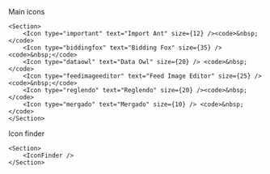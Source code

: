 Main icons

    <Section>
        <Icon type="important" text="Import Ant" size={12} /><code>&nbsp;</code>
        <Icon type="biddingfox" text="Bidding Fox" size={35} /> <code>&nbsp;</code>
        <Icon type="dataowl" text="Data Owl" size={20} /> <code>&nbsp;</code>
        <Icon type="feedimageeditor" text="Feed Image Editor" size={25} /><code>&nbsp;</code>
        <Icon type="reglendo" text="Reglendo" size={20} /><code>&nbsp;</code> 
        <Icon type="mergado" text="Mergado" size={10} /> <code>&nbsp;</code>
    </Section>

Icon finder
    
    <Section>
        <IconFinder />
    </Section>